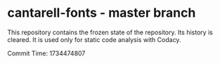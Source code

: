 # cantarell-fonts - master branch

This repository contains the frozen state of the repository.
Its history is cleared. It is used only for static code
analysis with Codacy.

Commit Time: 1734474807